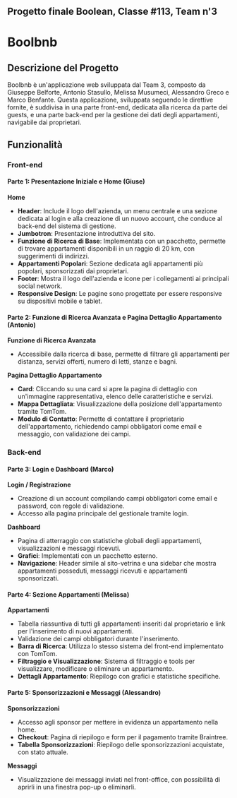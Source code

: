 ## Progetto finale Boolean, Classe #113, Team n'3

# Boolbnb

## Descrizione del Progetto

Boolbnb è un'applicazione web sviluppata dal Team 3, composto da Giuseppe Belforte, Antonio Stasullo, Melissa Musumeci, Alessandro Greco e Marco Benfante. Questa applicazione, sviluppata seguendo le direttive fornite, è suddivisa in una parte front-end, dedicata alla ricerca da parte dei guests, e una parte back-end per la gestione dei dati degli appartamenti, navigabile dai proprietari.

## Funzionalità

### Front-end

#### Parte 1: Presentazione Iniziale e Home (Giuse)

**Home**

-   **Header**: Include il logo dell'azienda, un menu centrale e una sezione dedicata al login e alla creazione di un nuovo account, che conduce al back-end del sistema di gestione.
-   **Jumbotron**: Presentazione introduttiva del sito.
-   **Funzione di Ricerca di Base**: Implementata con un pacchetto, permette di trovare appartamenti disponibili in un raggio di 20 km, con suggerimenti di indirizzi.
-   **Appartamenti Popolari**: Sezione dedicata agli appartamenti più popolari, sponsorizzati dai proprietari.
-   **Footer**: Mostra il logo dell'azienda e icone per i collegamenti ai principali social network.
-   **Responsive Design**: Le pagine sono progettate per essere responsive su dispositivi mobile e tablet.

#### Parte 2: Funzione di Ricerca Avanzata e Pagina Dettaglio Appartamento (Antonio)

**Funzione di Ricerca Avanzata**

-   Accessibile dalla ricerca di base, permette di filtrare gli appartamenti per distanza, servizi offerti, numero di letti, stanze e bagni.

**Pagina Dettaglio Appartamento**

-   **Card**: Cliccando su una card si apre la pagina di dettaglio con un'immagine rappresentativa, elenco delle caratteristiche e servizi.
-   **Mappa Dettagliata**: Visualizzazione della posizione dell'appartamento tramite TomTom.
-   **Modulo di Contatto**: Permette di contattare il proprietario dell'appartamento, richiedendo campi obbligatori come email e messaggio, con validazione dei campi.

### Back-end

#### Parte 3: Login e Dashboard (Marco)

**Login / Registrazione**

-   Creazione di un account compilando campi obbligatori come email e password, con regole di validazione.
-   Accesso alla pagina principale del gestionale tramite login.

**Dashboard**

-   Pagina di atterraggio con statistiche globali degli appartamenti, visualizzazioni e messaggi ricevuti.
-   **Grafici**: Implementati con un pacchetto esterno.
-   **Navigazione**: Header simile al sito-vetrina e una sidebar che mostra appartamenti posseduti, messaggi ricevuti e appartamenti sponsorizzati.

#### Parte 4: Sezione Appartamenti (Melissa)

**Appartamenti**

-   Tabella riassuntiva di tutti gli appartamenti inseriti dal proprietario e link per l'inserimento di nuovi appartamenti.
-   Validazione dei campi obbligatori durante l'inserimento.
-   **Barra di Ricerca**: Utilizza lo stesso sistema del front-end implementato con TomTom.
-   **Filtraggio e Visualizzazione**: Sistema di filtraggio e tools per visualizzare, modificare o eliminare un appartamento.
-   **Dettagli Appartamento**: Riepilogo con grafici e statistiche specifiche.

#### Parte 5: Sponsorizzazioni e Messaggi (Alessandro)

**Sponsorizzazioni**

-   Accesso agli sponsor per mettere in evidenza un appartamento nella home.
-   **Checkout**: Pagina di riepilogo e form per il pagamento tramite Braintree.
-   **Tabella Sponsorizzazioni**: Riepilogo delle sponsorizzazioni acquistate, con stato attuale.

**Messaggi**

-   Visualizzazione dei messaggi inviati nel front-office, con possibilità di aprirli in una finestra pop-up o eliminarli.
